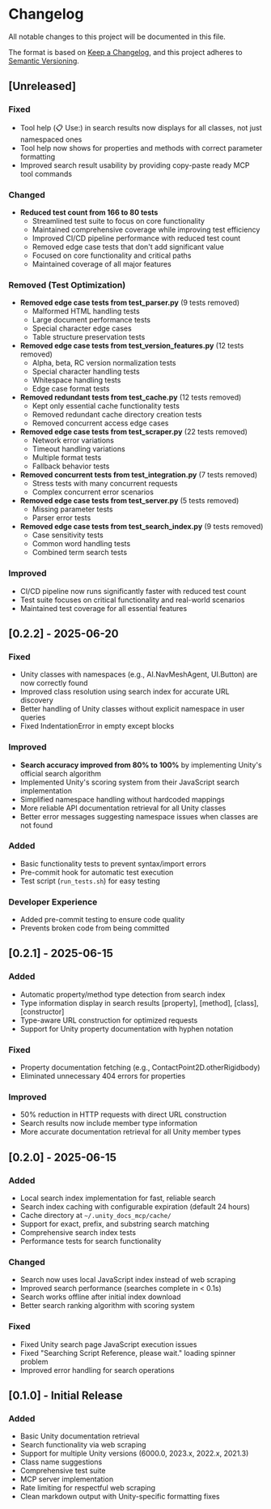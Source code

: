 # Changelog

All notable changes to this project will be documented in this file.

The format is based on [Keep a Changelog](https://keepachangelog.com/en/1.0.0/),
and this project adheres to [Semantic Versioning](https://semver.org/spec/v2.0.0.html).

## [Unreleased]

### Fixed
- Tool help (📋 Use:) in search results now displays for all classes, not just namespaced ones
- Tool help now shows for properties and methods with correct parameter formatting
- Improved search result usability by providing copy-paste ready MCP tool commands

### Changed
- **Reduced test count from 166 to 80 tests**
  - Streamlined test suite to focus on core functionality
  - Maintained comprehensive coverage while improving test efficiency
  - Improved CI/CD pipeline performance with reduced test count
  - Removed edge case tests that don't add significant value
  - Focused on core functionality and critical paths
  - Maintained coverage of all major features

### Removed (Test Optimization)
- **Removed edge case tests from test_parser.py** (9 tests removed)
  - Malformed HTML handling tests
  - Large document performance tests
  - Special character edge cases
  - Table structure preservation tests
- **Removed edge case tests from test_version_features.py** (12 tests removed)
  - Alpha, beta, RC version normalization tests
  - Special character handling tests
  - Whitespace handling tests
  - Edge case format tests
- **Removed redundant tests from test_cache.py** (12 tests removed)
  - Kept only essential cache functionality tests
  - Removed redundant cache directory creation tests
  - Removed concurrent access edge cases
- **Removed edge case tests from test_scraper.py** (22 tests removed)
  - Network error variations
  - Timeout handling variations
  - Multiple format tests
  - Fallback behavior tests
- **Removed concurrent tests from test_integration.py** (7 tests removed)
  - Stress tests with many concurrent requests
  - Complex concurrent error scenarios
- **Removed edge case tests from test_server.py** (5 tests removed)
  - Missing parameter tests
  - Parser error tests
- **Removed edge case tests from test_search_index.py** (9 tests removed)
  - Case sensitivity tests
  - Common word handling tests
  - Combined term search tests

### Improved
- CI/CD pipeline now runs significantly faster with reduced test count
- Test suite focuses on critical functionality and real-world scenarios
- Maintained test coverage for all essential features

## [0.2.2] - 2025-06-20

### Fixed
- Unity classes with namespaces (e.g., AI.NavMeshAgent, UI.Button) are now correctly found
- Improved class resolution using search index for accurate URL discovery
- Better handling of Unity classes without explicit namespace in user queries
- Fixed IndentationError in empty except blocks

### Improved  
- **Search accuracy improved from 80% to 100%** by implementing Unity's official search algorithm
- Implemented Unity's scoring system from their JavaScript search implementation
- Simplified namespace handling without hardcoded mappings
- More reliable API documentation retrieval for all Unity classes
- Better error messages suggesting namespace issues when classes are not found

### Added
- Basic functionality tests to prevent syntax/import errors
- Pre-commit hook for automatic test execution
- Test script (`run_tests.sh`) for easy testing

### Developer Experience
- Added pre-commit testing to ensure code quality
- Prevents broken code from being committed

## [0.2.1] - 2025-06-15

### Added
- Automatic property/method type detection from search index
- Type information display in search results [property], [method], [class], [constructor]
- Type-aware URL construction for optimized requests
- Support for Unity property documentation with hyphen notation

### Fixed
- Property documentation fetching (e.g., ContactPoint2D.otherRigidbody)
- Eliminated unnecessary 404 errors for properties

### Improved
- 50% reduction in HTTP requests with direct URL construction
- Search results now include member type information
- More accurate documentation retrieval for all Unity member types

## [0.2.0] - 2025-06-15

### Added
- Local search index implementation for fast, reliable search
- Search index caching with configurable expiration (default 24 hours)
- Cache directory at `~/.unity_docs_mcp/cache/`
- Support for exact, prefix, and substring search matching
- Comprehensive search index tests
- Performance tests for search functionality

### Changed
- Search now uses local JavaScript index instead of web scraping
- Improved search performance (searches complete in < 0.1s)
- Search works offline after initial index download
- Better search ranking algorithm with scoring system

### Fixed
- Fixed Unity search page JavaScript execution issues
- Fixed "Searching Script Reference, please wait." loading spinner problem
- Improved error handling for search operations

## [0.1.0] - Initial Release

### Added
- Basic Unity documentation retrieval
- Search functionality via web scraping
- Support for multiple Unity versions (6000.0, 2023.x, 2022.x, 2021.3)
- Class name suggestions
- Comprehensive test suite
- MCP server implementation
- Rate limiting for respectful web scraping
- Clean markdown output with Unity-specific formatting fixes